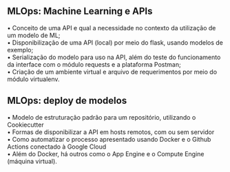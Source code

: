 ## MLOps: Machine Learning e APIs

• Conceito de uma API e qual a necessidade no contexto da utilização de um modelo de ML;<br/>
• Disponibilização de uma API (local) por meio do flask, usando modelos de exemplo;<br/>
• Serialização do modelo para uso na API, além do teste do funcionamento da interface com o módulo requests e a plataforma Postman;<br/>
• Criação de um ambiente virtual e arquivo de requerimentos por meio do módulo virtualenv.

## MLOps: deploy de modelos

• Modelo de estruturação padrão para um repositório, utilizando o Cookiecutter<br/>
• Formas de disponibilizar a API em hosts remotos, com ou sem servidor<br/>
• Como automatizar o processo apresentado usando Docker e o Github Actions conectado à Google Cloud<br/>
• Além do Docker, há outros como o App Engine e o Compute Engine (máquina virtual).